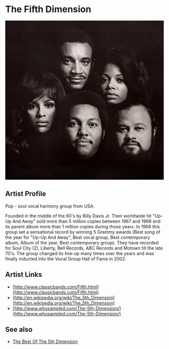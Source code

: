 # The Fifth Dimension

![](../../assets/artists/The_Fifth_Dimension.png)

## Artist Profile

Pop - soul vocal harmony group from USA.

Founded in the middle of the 60's by Billy Davis Jr. Their worldwide hit "Up-Up And Away" sold more than 5 million copies between 1967 and 1968 and its parent album more than 1 million copies during those years. 
In 1968 this group set a sensational record by winning 5 Grammy awards (Best song of the year for "Up-Up And Away", Best vocal group, Best contemporary album, Album of the year, Best contemporary group). 
They have recorded for Soul City (2), Liberty, Bell Records, ABC Records and Motown till the late 70's. The group changed its line-up many times over the years and was finally inducted into the Vocal Group Hall of Fame in 2002.

## Artist Links

- [http://www.classicbands.com/Fifth.html](http://www.classicbands.com/Fifth.html)
- [http://en.wikipedia.org/wiki/The_5th_Dimension](http://en.wikipedia.org/wiki/The_5th_Dimension)
- [http://www.whosampled.com/The-5th-Dimension/](http://www.whosampled.com/The-5th-Dimension/)


## See also

- [The Best Of The 5th Dimension](The_Best_Of_The_5th_Dimension.md)
